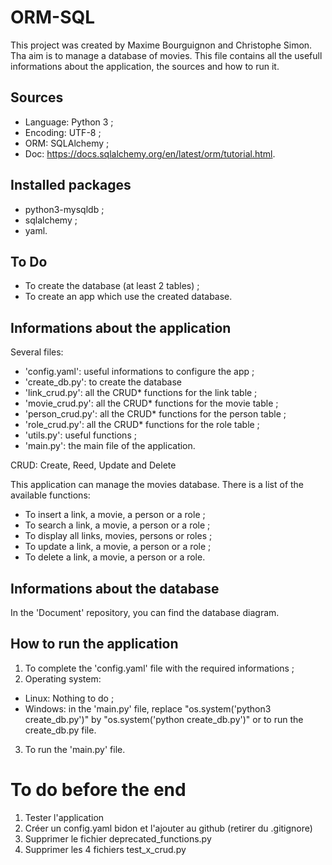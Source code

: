 # ORM-SQL
This project was created by Maxime Bourguignon and Christophe Simon.
Tha aim is to manage a database of movies. This file contains all the usefull informations about the application, the sources and how to run it.


## Sources
- Language: Python 3 ;
- Encoding: UTF-8 ;
- ORM: SQLAlchemy ;
- Doc: https://docs.sqlalchemy.org/en/latest/orm/tutorial.html.


## Installed packages
- python3-mysqldb ;
- sqlalchemy ;
- yaml.


## To Do
- To create the database (at least 2 tables) ;
- To create an app which use the created database.


## Informations about the application
Several files:
- 'config.yaml': useful informations to configure the app ;
- 'create_db.py': to create the database
- 'link_crud.py': all the CRUD* functions for the link table ;
- 'movie_crud.py': all the CRUD* functions for the movie table ;
- 'person_crud.py': all the CRUD* functions for the person table ;
- 'role_crud.py': all the CRUD* functions for the role table ;
- 'utils.py': useful functions ;
- 'main.py': the main file of the application.

CRUD: Create, Reed, Update and Delete

This application can manage the movies database. There is a list of the available functions:
- To insert a link, a movie, a person or a role ;
- To search a link, a movie, a person or a role ;
- To display all links, movies, persons or roles ;
- To update a link, a movie, a person or a role ;
- To delete a link, a movie, a person or a role.


## Informations about the database
In the 'Document' repository, you can find the database diagram.


## How to run the application
1. To complete the 'config.yaml' file with the required informations ;
2. Operating system:
  - Linux: Nothing to do ;
  - Windows: in the 'main.py' file, replace "os.system('python3 create_db.py')" by "os.system('python create_db.py')" or to run the create_db.py file.
3. To run the 'main.py' file.


# To do before the end
1. Tester l'application
2. Créer un config.yaml bidon et l'ajouter au github (retirer du .gitignore)
3. Supprimer le fichier deprecated_functions.py
4. Supprimer les 4 fichiers test_x_crud.py
